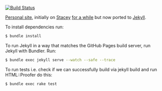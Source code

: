 [![Build Status](https://travis-ci.org/itsmrwave/itsmrwave.github.io.svg?branch=master)](https://travis-ci.org/itsmrwave/itsmrwave.github.io)

[Personal site][1], initially on [Stacey][2] [for a while][4] but now ported to [Jekyll][5].

To install dependencies run:

```bash
$ bundle install
```

To run Jekyll in a way that matches the GitHub Pages build server, run Jekyll
with Bundler. Run:

```bash
$ bundle exec jekyll serve --watch --safe --trace
```

To run tests i.e. check if we can successfully build via jekyll build and run
HTML::Proofer do this:

```bash
$ bundle exec rake test
```

[1]: http://kingori.co
[2]: http://staceyapp.com/
[3]: http://feeds.feedburner.com/kingorico
[4]: https://github.com/itsmrwave/kingori.co/tree/on-stacey
[5]: http://jekyllrb.com/
